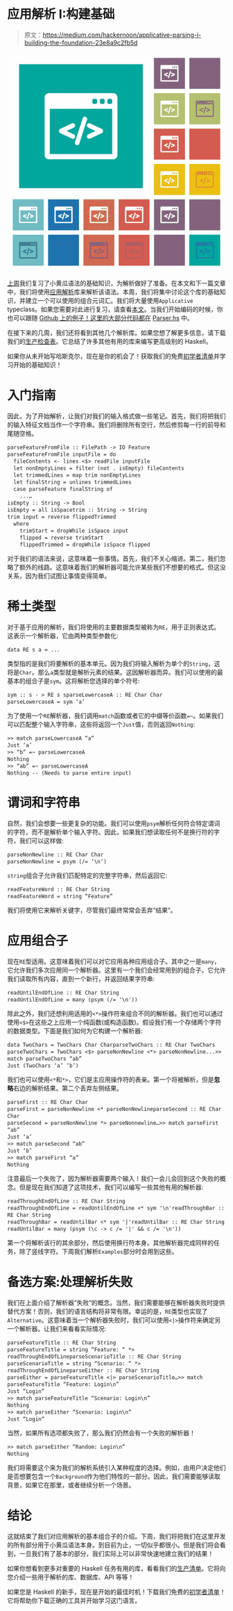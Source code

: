 # 应用解析 I:构建基础

> 原文：<https://medium.com/hackernoon/applicative-parsing-i-building-the-foundation-23e8a9c2fb5d>

![](img/c54ac09306112bde11e9a997a6036490.png)

[上周](https://mmhaskell.com/blog/2018/2/5/parsing-primer-gherkin-syntax)我们复习了小黄瓜语法的基础知识，为解析做好了准备。在本文和下一篇文章中，我们将使用[应用解析](https://hackage.haskell.org/package/regex-applicative-0.3.3/docs/Text-Regex-Applicative.html#t:RE)库来解析该语法。本周，我们将集中讨论这个库的基础知识，并建立一个可以使用的组合元词汇。我们将大量使用`Applicative` typeclass。如果您需要对此进行复习，请查看[本文](https://mmhaskell.com/blog/2017/2/6/applicatives-one-step-further)。当我们开始编码的时候，你也可以跟随 [Github 上的例子！这里的大部分代码都在](https://github.com/jhb563/GherkinParsing) [Parser.hs](https://github.com/jhb563/GherkinParsing/blob/master/src/Parser.hs) 中。

在接下来的几周，我们还将看到其他几个解析库。如果您想了解更多信息，请下载我们的[生产检查表](https://www.mmhaskell.com/production-checklist)。它总结了许多其他有用的库来编写更高级别的 Haskell。

如果你从未开始写哈斯克尔，现在是你的机会了！获取我们的免费[初学者清单](https://www.mmhaskell.com/beginners-checklist)并学习开始的基础知识！

# 入门指南

因此，为了开始解析，让我们对我们的输入格式做一些笔记。首先，我们将把我们的输入特征文档当作一个字符串。我们将删除所有空行，然后修剪每一行的前导和尾随空格。

```
parseFeatureFromFile :: FilePath -> IO Feature
parseFeatureFromFile inputFile = do
  fileContents <- lines <$> readFile inputFile
  let nonEmptyLines = filter (not . isEmpty) fileContents
  let trimmedLines = map trim nonEmptyLines
  let finalString = unlines trimmedLines
  case parseFeature finalString of
    ...…
isEmpty :: String -> Bool
isEmpty = all isSpacetrim :: String -> String
trim input = reverse flippedTrimmed
  where
    trimStart = dropWhile isSpace input
    flipped = reverse trimStart
    flippedTrimmed = dropWhile isSpace flipped
```

对于我们的语法来说，这意味着一些事情。首先，我们不关心缩进。第二，我们忽略了额外的线路。这意味着我们的解析器可能允许某些我们不想要的格式。但这没关系，因为我们试图让事情变得简单。

# 稀土类型

对于基于应用的解析，我们将使用的主要数据类型被称为`RE`，用于正则表达式。这表示一个解析器，它由两种类型参数化:

```
data RE s a = ...
```

类型指的是我们将要解析的基本单元。因为我们将输入解析为单个的`String`，这将是`Char`。那么`a`类型就是解析元素的结果。这因解析器而异。我们可以使用的最基本的组合子是`sym`。这将解析您选择的单个符号:

```
sym :: s - > RE s sparseLowercaseA :: RE Char Char
parseLowercaseA = sym ‘a’
```

为了使用一个`RE`解析器，我们调用`match`函数或者它的中缀等价函数`=~`。如果我们可以匹配整个输入字符串，这些将返回一个`Just`值，否则返回`Nothing`:

```
>> match parseLowercaseA “a”
Just ‘a’
>> “b” =~ parseLowercaseA
Nothing
>> “ab” =~ parseLowercaseA
Nothing -- (Needs to parse entire input)
```

# 谓词和字符串

自然，我们会想要一些更复杂的功能。我们可以使用`psym`解析任何符合特定谓词的字符，而不是解析单个输入字符。因此，如果我们想读取任何不是换行符的字符，我们可以这样做:

```
parseNonNewline :: RE Char Char
parseNonNewline = psym (/= ‘\n’)
```

`string`组合子允许我们匹配特定的完整字符串，然后返回它:

```
readFeatureWord :: RE Char String
readFeatureWord = string “Feature”
```

我们将使用它来解析关键字，尽管我们最终常常会丢弃“结果”。

# 应用组合子

现在`RE`型适用。这意味着我们可以对它应用各种应用组合子。其中之一是`many`，它允许我们多次应用同一个解析器。这里有一个我们会经常用到的组合子。它允许我们读取所有内容，直到一个新行，并返回结果字符串:

```
readUntilEndOfLine :: RE Char String
readUntilEndOfLine = many (psym (/= '\n'))
```

除此之外，我们还想利用适用的`<*>`操作符来组合不同的解析器。我们也可以通过使用`<$>`在这些之上应用一个纯函数(或构造函数)。假设我们有一个存储两个字符的数据类型。下面是我们如何为它构建一个解析器:

```
data TwoChars = TwoChars Char CharparseTwoChars :: RE Char TwoChars
parseTwoChars = TwoChars <$> parseNonNewline <*> parseNonNewline...>> match parseTwoChars “ab”
Just (TwoChars ‘a’ ‘b’)
```

我们也可以使用`<*`和`*>`，它们是主应用操作符的表亲。第一个将被解析，但是**忽略**右边的解析结果。第二个丢弃左侧结果。

```
parseFirst :: RE Char Char
parseFirst = parseNonNewline <* parseNonNewlineparseSecond :: RE Char Char
parseSecond = parseNonNewline *> parseNonnewline…>> match parseFirst “ab”
Just ‘a’
>> match parseSecond “ab”
Just ‘b’
>> match parseFirst “a”
Nothing
```

注意最后一个失败了，因为解析器需要两个输入！我们一会儿会回到这个失败的概念。但是现在我们知道了这项技术，我们可以编写一些其他有用的解析器:

```
readThroughEndOfLine :: RE Char String
readThroughEndOfLine = readUntilEndOfLine <* sym '\n'readThroughBar :: RE Char String
readThroughBar = readUntilBar <* sym '|'readUntilBar :: RE Char String
readUntilBar = many (psym (\c -> c /= '|' && c /= '\n'))
```

第一个将解析该行的其余部分，然后使用换行符本身。其他解析器完成同样的任务，除了竖线字符。下周我们解析`Examples`部分时会用到这些。

# 备选方案:处理解析失败

我们在上面介绍了解析器“失败”的概念。当然，我们需要能够在解析器失败时提供替代方案！否则，我们的语言结构将非常有限。幸运的是，`RE`类型也实现了`Alternative`。这意味着当一个解析器失败时，我们可以使用`<|>`操作符来确定另一个解析器。让我们来看看实际情况:

```
parseFeatureTitle :: RE Char String
parseFeatureTitle = string “Feature: “ *> readThroughEndOfLineparseScenarioTitle :: RE Char String
parseScenarioTitle = string “Scenario: “ *> readThroughEndOfLineparseEither :: RE Char String
parseEither = parseFeatureTitle <|> parseScenarioTitle…>> match parseFeatureTitle “Feature: Login\n”
Just “Login”
>> match parseFeatureTitle “Scenario: Login\n”
Nothing
>> match parseEither “Scenario: Login\n”
Just “Login”
```

当然，如果所有选项都失败了，那么我们仍然会有一个失败的解析器！

```
>> match parseEither “Random: Login\n”
Nothing
```

我们将需要这个来为我们的解析系统引入某种程度的选择。例如，由用户决定他们是否想要包含一个`Background`作为他们特性的一部分。因此，我们需要能够读取背景，如果它在那里，或者继续分析一个场景。

# 结论

这就结束了我们对应用解析的基本组合子的介绍。下周，我们将把我们在这里开发的所有部分用于小黄瓜语法本身。到目前为止，一切似乎都很小。但是我们将会看到，一旦我们有了基本的部分，我们实际上可以非常快速地建立我们的结果！

如果你想看到更多对重要的 Haskell 任务有用的库，看看我们的[生产清单](https://www.mmhaskell.com/production-checklist)。它将向您介绍一些用于解析的库、数据库、API 等等！

如果您是 Haskell 的新手，现在是开始的最佳时机！下载我们免费的[初学者清单](https://www.mmhaskell.com/beginners-checklist)！它将帮助你下载正确的工具并开始学习这门语言。